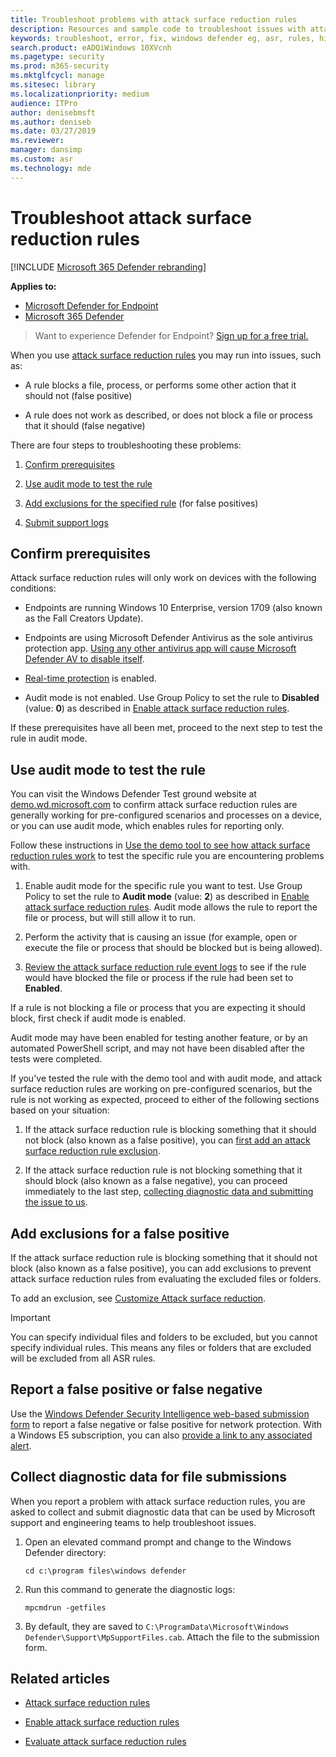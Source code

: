 ```yaml
---
title: Troubleshoot problems with attack surface reduction rules
description: Resources and sample code to troubleshoot issues with attack surface reduction rules in Microsoft Defender Advanced Threat Protection (Microsoft Defender ATP).
keywords: troubleshoot, error, fix, windows defender eg, asr, rules, hips, troubleshoot, audit, exclusion, false positive, broken, blocking, microsoft defender atp, microsoft defender advanced threat protection
search.product: eADQiWindows 10XVcnh
ms.pagetype: security
ms.prod: m365-security
ms.mktglfcycl: manage
ms.sitesec: library
ms.localizationpriority: medium
audience: ITPro
author: denisebmsft
ms.author: deniseb
ms.date: 03/27/2019
ms.reviewer: 
manager: dansimp
ms.custom: asr
ms.technology: mde
---
```


# Troubleshoot attack surface reduction rules

[!INCLUDE [Microsoft 365 Defender rebranding](../../includes/microsoft-defender.md)]


**Applies to:**
- [Microsoft Defender for Endpoint](https://go.microsoft.com/fwlink/p/?linkid=2146631)
- [Microsoft 365 Defender](https://go.microsoft.com/fwlink/?linkid=2118804)

> Want to experience Defender for Endpoint? [Sign up for a free trial.](https://www.microsoft.com/microsoft-365/windows/microsoft-defender-atp?ocid=docs-wdatp-pullalerts-abovefoldlink) 

When you use [attack surface reduction rules](attack-surface-reduction.md) you may run into issues, such as:

- A rule blocks a file, process, or performs some other action that it should not (false positive)

- A rule does not work as described, or does not block a file or process that it should (false negative)

There are four steps to troubleshooting these problems:

1. [Confirm prerequisites](#confirm-prerequisites)

2. [Use audit mode to test the rule](#use-audit-mode-to-test-the-rule)

3. [Add exclusions for the specified rule](#add-exclusions-for-a-false-positive) (for false positives)

4. [Submit support logs](#collect-diagnostic-data-for-file-submissions)

## Confirm prerequisites

Attack surface reduction rules will only work on devices with the following conditions:

- Endpoints are running Windows 10 Enterprise, version 1709 (also known as the Fall Creators Update).

- Endpoints are using Microsoft Defender Antivirus as the sole antivirus protection app. [Using any other antivirus app will cause Microsoft Defender AV to disable itself](../microsoft-defender-antivirus/microsoft-defender-antivirus-compatibility.md).

- [Real-time protection](../microsoft-defender-antivirus/configure-real-time-protection-microsoft-defender-antivirus.md) is enabled.

- Audit mode is not enabled. Use Group Policy to set the rule to **Disabled** (value: **0**) as described in [Enable attack surface reduction rules](enable-attack-surface-reduction.md).

If these prerequisites have all been met, proceed to the next step to test the rule in audit mode.

## Use audit mode to test the rule

You can visit the Windows Defender Test ground website at [demo.wd.microsoft.com](https://demo.wd.microsoft.com?ocid=cx-wddocs-testground) to confirm attack surface reduction rules are generally working for pre-configured scenarios and processes on a device, or you can use audit mode, which enables rules for reporting only.

Follow these instructions in [Use the demo tool to see how attack surface reduction rules work](evaluate-attack-surface-reduction.md) to test the specific rule you are encountering problems with.

1. Enable audit mode for the specific rule you want to test. Use Group Policy to set the rule to **Audit mode** (value: **2**) as described in [Enable attack surface reduction rules](enable-attack-surface-reduction.md). Audit mode allows the rule to report the file or process, but will still allow it to run.

2. Perform the activity that is causing an issue (for example, open or execute the file or process that should be blocked but is being allowed).

3. [Review the attack surface reduction rule event logs](attack-surface-reduction.md) to see if the rule would have blocked the file or process if the rule had been set to **Enabled**.

If a rule is not blocking a file or process that you are expecting it should block, first check if audit mode is enabled.

Audit mode may have been enabled for testing another feature, or by an automated PowerShell script, and may not have been disabled after the tests were completed.

If you've tested the rule with the demo tool and with audit mode, and attack surface reduction rules are working on pre-configured scenarios, but the rule is not working as expected, proceed to either of the following sections based on your situation:

1. If the attack surface reduction rule is blocking something that it should not block (also known as a false positive), you can [first add an attack surface reduction rule exclusion](#add-exclusions-for-a-false-positive).

2. If the attack surface reduction rule is not blocking something that it should block (also known as a false negative), you can proceed immediately to the last step, [collecting diagnostic data and submitting the issue to us](#collect-diagnostic-data-for-file-submissions).

## Add exclusions for a false positive

If the attack surface reduction rule is blocking something that it should not block (also known as a false positive), you can add exclusions to prevent attack surface reduction rules from evaluating the excluded files or folders.

To add an exclusion, see [Customize Attack surface reduction](customize-attack-surface-reduction.md).

>[!IMPORTANT]
>You can specify individual files and folders to be excluded, but you cannot specify individual rules.
>This means any files or folders that are excluded will be excluded from all ASR rules.

## Report a false positive or false negative

Use the [Windows Defender Security Intelligence web-based submission form](https://www.microsoft.com/wdsi/filesubmission) to report a false negative or false positive for network protection. With a Windows E5 subscription, you can also [provide a link to any associated alert](../microsoft-defender-atp/alerts-queue.md).

## Collect diagnostic data for file submissions

When you report a problem with attack surface reduction rules, you are asked to collect and submit diagnostic data that can be used by Microsoft support and engineering teams to help troubleshoot issues.

1. Open an elevated command prompt and change to the Windows Defender directory:

   ```console
   cd c:\program files\windows defender
   ```

2. Run this command to generate the diagnostic logs:

   ```console
   mpcmdrun -getfiles
   ```

3. By default, they are saved to `C:\ProgramData\Microsoft\Windows Defender\Support\MpSupportFiles.cab`. Attach the file to the submission form.

## Related articles

- [Attack surface reduction rules](attack-surface-reduction.md)

- [Enable attack surface reduction rules](enable-attack-surface-reduction.md)

- [Evaluate attack surface reduction rules](evaluate-attack-surface-reduction.md)
